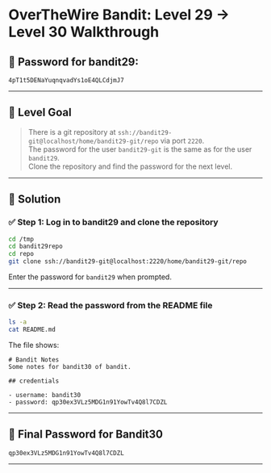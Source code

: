 # OverTheWire Bandit: Level 29 → Level 30 Walkthrough

## 🔐 Password for bandit29:
```
4pT1t5DENaYuqnqvadYs1oE4QLCdjmJ7
```

---

## 📂 Level Goal

> There is a git repository at `ssh://bandit29-git@localhost/home/bandit29-git/repo` via port `2220`.  
> The password for the user `bandit29-git` is the same as for the user `bandit29`.  
> Clone the repository and find the password for the next level.

---

## 🚀 Solution

### ✅ Step 1: Log in to bandit29 and clone the repository
```bash
cd /tmp
cd bandit29repo
cd repo
git clone ssh://bandit29-git@localhost:2220/home/bandit29-git/repo
```
Enter the password for `bandit29` when prompted.

---

### ✅ Step 2: Read the password from the README file
```bash
ls -a
cat README.md
```

The file shows:
```
# Bandit Notes
Some notes for bandit30 of bandit.

## credentials

- username: bandit30
- password: qp30ex3VLz5MDG1n91YowTv4Q8l7CDZL
```

---

## 🔐 Final Password for Bandit30
```
qp30ex3VLz5MDG1n91YowTv4Q8l7CDZL
```

---


